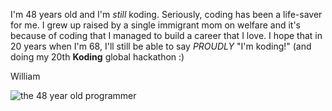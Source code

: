 I'm 48 years old and I'm *still* koding. Seriously, coding has been a life-saver for me. I grew up raised by a single immigrant mom on welfare and it's because of coding that I managed to build a career that I love. I hope that in 20 years when I'm 68, I'll still be able to say *PROUDLY* "I'm koding!" (and doing my 20th **Koding** global hackathon :)

William

![the 48 year old programmer](https://secure.gravatar.com/avatar/0b47bb2a6ab06101744a5c62477a4e15?s=90&s=350)

